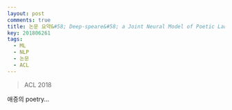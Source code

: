 ```yaml
---
layout: post
comments: true
title: 논문 요약&#58; Deep-speare&#58; a Joint Neural Model of Poetic Language, Meter and Rhyme
key: 201806261
tags:
  - ML
  - NLP
  - 논문
  - ACL
---
```


> ACL 2018

애증의 poetry...

<!--more-->







